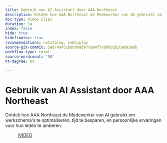 ```yaml
---
title: Gebruik van AI Assistant door AAA Northeast
description: Ontdek hoe AAA Northeast de Medewerker van AI gebruikt om werkschema's te optimaliseren, tijd te besparen, en persoonlijke ervaringen voor hun leden te amberen.
doc-type: Video Clips
duration: 34
index: false
hide: true
hidefromtoc: true
recommendations: noCatalog, noDisplay
source-git-commit: 5e8749451b8bd8ed97c8e4f768d082b26e092e0b
workflow-type: tm+mt
source-wordcount: '50'
ht-degree: 0%

---
```


# Gebruik van AI Assistant door AAA Northeast

Ontdek hoe AAA Northeast de Medewerker van AI gebruikt om werkschema&#39;s te optimaliseren, tijd te besparen, en persoonlijke ervaringen voor hun leden te amberen.

<!--  -->
>[!VIDEO](https://video.tv.adobe.com/v/3462081?learn=on&enablevpops=true&captions=dut)
